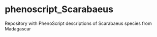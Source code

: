 # phenoscript_Scarabaeus
 Repository with PhenoScript descriptions of Scarabaeus species from Madagascar
